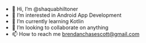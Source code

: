 - 👋 Hi, I’m @shaquabhiltoner
- 👀 I’m interested in Android App Development
- 🌱 I’m currently learning Kotlin
- 💞️ I’m looking to collaborate on anything
- 📫 How to reach me brendanchasescott@gmail.com

